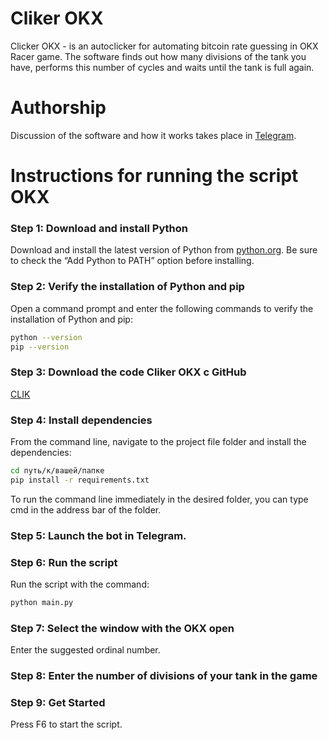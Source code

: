 # Cliker OKX

Clicker OKX - is an autoclicker for automating bitcoin rate guessing in OKX Racer game. The software finds out how many divisions of the tank you have, performs this number of cycles and waits until the tank is full again.

# Authorship
Discussion of the software and how it works takes place in [Telegram](https://t.me/Wi1dEn0t).

# Instructions for running the script OKX

### Step 1: Download and install Python
Download and install the latest version of Python from [python.org](https://www.python.org/). 
Be sure to check the “Add Python to PATH” option before installing.

### Step 2: Verify the installation of Python and pip
Open a command prompt and enter the following commands to verify the installation of Python and pip:
```sh
python --version
pip --version
```
### Step 3: Download the code Cliker OKX с GitHub
[CLIK](https://github.com/En000t/Cliker-OKX.git) 

### Step 4: Install dependencies
From the command line, navigate to the project file folder and install the dependencies:
```sh
cd путь/к/вашей/папке
pip install -r requirements.txt
```
To run the command line immediately in the desired folder, you can type cmd in the address bar of the folder.

### Step 5: Launch the bot in Telegram.

### Step 6: Run the script
Run the script with the command:
```sh
python main.py
```
### Step 7: Select the window with the OKX open 
Enter the suggested ordinal number. 

### Step 8: Enter the number of divisions of your tank in the game

### Step 9: Get Started
Press F6 to start the script.



